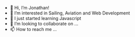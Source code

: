 - 👋 Hi, I’m Jonathan!
- 👀 I’m interested in Sailing, Aviation and Web Development
- 🌱 I just started learning Javascript
- 💞️ I’m looking to collaborate on ...
- 📫 How to reach me ...

<!---
jonohanekom/jonohanekom is a ✨ special ✨ repository because its `README.md` (this file) appears on your GitHub profile.
You can click the Preview link to take a look at your changes.
--->
